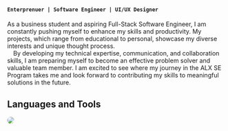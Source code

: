#### **`Enterprenuer | Software Engineer | UI/UX Designer`**    
As a business student and aspiring Full-Stack Software Engineer, I am constantly pushing myself to enhance my skills and productivity. My projects, which range from educational to personal, showcase my diverse interests and unique thought process.   
&emsp;By developing my technical expertise, communication, and collaboration skills, I am preparing myself to become an effective problem solver and valuable team member. I am excited to see where my journey in the ALX SE Program takes me and look forward to contributing my skills to meaningful solutions in the future.
## Languages and Tools
<p align="left" height = "40">
    <img style="border-radius: 50%;" src="https://skillicons.dev/icons?i=html,css,js,py,bash,c,ai,ps,xd,git,linux" />
</p>
<!--![Don's GitHub stats](https://github-readme-stats.vercel.app/api?username=dbao-don&show_icons=true&theme=merko)-->
<!--
**dbao-don/dbao-don** is a ✨ _special_ ✨ repository because its `README.md` (this file) appears on your GitHub profile.

Here are some ideas to get you started:

- 🔭 I’m currently working on ...
- 🌱 I’m currently learning ...
- 👯 I’m looking to collaborate on ...
- 🤔 I’m looking for help with ...
- 💬 Ask me about ...
- 📫 How to reach me: ...
- 😄 Pronouns: ...
- ⚡ Fun fact: ...
-->
